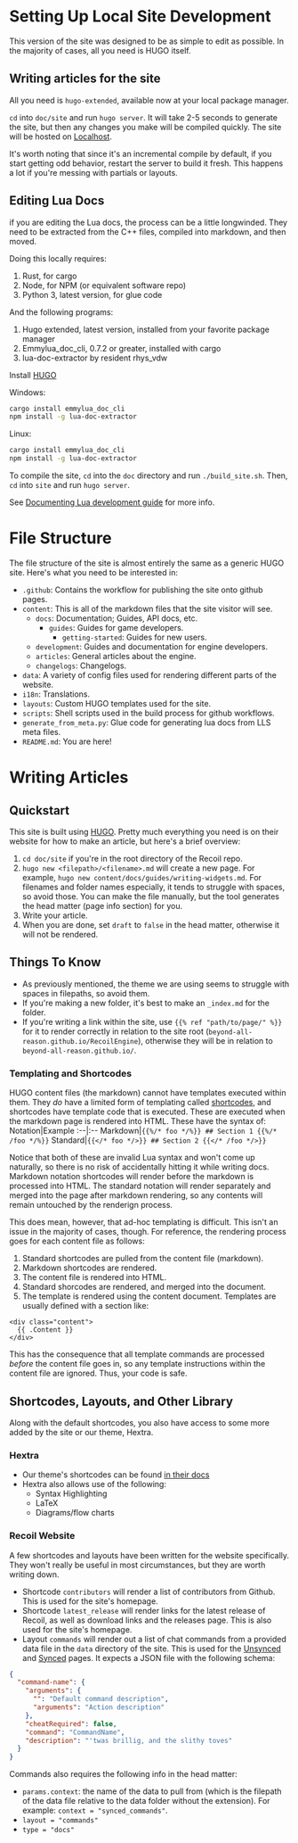 # Setting Up Local Site Development

This version of the site was designed to be as simple to edit as possible. In the majority of cases, all you need is HUGO itself.

## Writing articles for the site

All you need is `hugo-extended`, available now at your local package manager.

`cd` into `doc/site` and run `hugo server`. It will take 2-5 seconds to generate the site, but then any changes you make will be compiled quickly. The site will be hosted on [Localhost](http://localhost:1313/RecoilEngine).

It's worth noting that since it's an incremental compile by default, if you start getting odd behavior, restart the server to build it fresh. This happens a lot if you're messing with partials or layouts.

## Editing Lua Docs

if you are editing the Lua docs, the process can be a little longwinded. They need to be extracted from the C++ files, compiled into markdown, and then moved.

Doing this locally requires:
1. Rust, for cargo
2. Node, for NPM (or equivalent software repo)
3. Python 3, latest version, for glue code

And the following programs:
1. Hugo extended, latest version, installed from your favorite package manager
2. Emmylua_doc_cli, 0.7.2 or greater, installed with cargo
3. lua-doc-extractor by resident rhys_vdw

Install [HUGO](https://gohugo.io/installation/)

Windows:
```bash
cargo install emmylua_doc_cli
npm install -g lua-doc-extractor
```

Linux:
```bash
cargo install emmylua_doc_cli
npm install -g lua-doc-extractor
```

To compile the site, `cd` into the `doc` directory and run `./build_site.sh`. Then, `cd` into `site` and run `hugo server`.

See [Documenting Lua development guide](content/development/documenting-lua.markdown) for more info.

# File Structure

The file structure of the site is almost entirely the same as a generic HUGO site. Here's what you need to be interested in:

- `.github`: Contains the workflow for publishing the site onto github pages.
- `content`: This is all of the markdown files that the site visitor will see.
  - `docs`: Documentation; Guides, API docs, etc.
    - `guides`: Guides for game developers.
      - `getting-started`: Guides for new users.
  - `development`: Guides and documentation for engine developers.
  - `articles`: General articles about the engine.
  - `changelogs`: Changelogs.
- `data`: A variety of config files used for rendering different parts of the website.
- `i18n`: Translations.
- `layouts`: Custom HUGO templates used for the site.
- `scripts`: Shell scripts used in the build process for github workflows.
- `generate_from_meta.py`: Glue code for generating lua docs from LLS meta files.
- `README.md`: You are here!

# Writing Articles

## Quickstart

This site is built using [HUGO]. Pretty much everything you need is on their website for how to make an article, but here's a brief overview:
1. `cd doc/site` if you're in the root directory of the Recoil repo.
2. `hugo new <filepath>/<filename>.md` will create a new page. For example, `hugo new content/docs/guides/writing-widgets.md`. For filenames and folder names especially, it tends to struggle with spaces, so avoid those. You can make the file manually, but the tool generates the head matter (page info section) for you.
3. Write your article.
4. When you are done, set `draft` to `false` in the head matter, otherwise it will not be rendered.

## Things To Know

- As previously mentioned, the theme we are using seems to struggle with spaces in filepaths, so avoid them.
- If you're making a new folder, it's best to make an `_index.md` for the folder.
- If you're writing a link within the site, use `{{% ref "path/to/page/" %}}` for it to render correctly in relation to the site root (`beyond-all-reason.github.io/RecoilEngine`), otherwise they will be in relation to `beyond-all-reason.github.io/`.

### Templating and Shortcodes

HUGO content files (the markdown) cannot have templates executed within them. They *do* have a limited form of templating called [shortcodes](https://gohugo.io/content-management/shortcodes/), and shortcodes have template code that is executed. These are executed when the markdown page is rendered into HTML. These have the syntax of:
Notation|Example
:--|:--
Markdown|`{{%/* foo */%}} ## Section 1 {{%/* /foo */%}}`
Standard|`{{</* foo */>}} ## Section 2 {{</* /foo */>}}`

Notice that both of these are invalid Lua syntax and won't come up naturally, so there is no risk of accidentally hitting it while writing docs.
Markdown notation shortcodes will render before the markdown is processed into HTML. The standard notation will render separately and merged into the page after markdown rendering, so any contents will remain untouched by the renderign process.

This does mean, however, that ad-hoc templating is difficult. This isn't an issue in the majority of cases, though.
For reference, the rendering process goes for each content file as follows:
1. Standard shortcodes are pulled from the content file (markdown).
2. Markdown shortcodes are rendered.
3. The content file is rendered into HTML.
4. Standard shorcodes are rendered, and merged into the document.
5. The template is rendered using the content document. Templates are usually defined with a section like:
```
<div class="content">
  {{ .Content }}
</div>
```
  This has the consequence that all template commands are processed *before* the content file goes in, so any template instructions within the content file are ignored. Thus, your code is safe.

## Shortcodes, Layouts, and Other Library

Along with the default shortcodes, you also have access to some more added by the site or our theme, Hextra.

### Hextra

- Our theme's shortcodes can be found [in their docs](https://imfing.github.io/hextra/docs/guide/shortcodes/)
- Hextra also allows use of the following:
  - Syntax Highlighting
  - LaTeX
  - Diagrams/flow charts

### Recoil Website

A few shortcodes and layouts have been written for the website specifically. They won't really be useful in most circumstances, but they are worth writing down.
- Shortcode `contributors` will render a list of contributors from Github. This is used for the site's homepage.
- Shortcode `latest_release` will render links for the latest release of Recoil, as well as download links and the releases page. This is also used for the site's homepage.
- Layout `commands` will render out a list of chat commands from a provided data file in the `data` directory of the site. This is used for the [Unsynced](content\docs\unsynced-commands.md) and [Synced](content\docs\synced-commands.md) pages. It expects a JSON file with the following schema:
```json
{
  "command-name": {
    "arguments": {
      "": "Default command description",
      "arguments": "Action description"
    },
    "cheatRequired": false,
    "command": "CommandName",
    "description": "'twas brillig, and the slithy toves"
  }
}
```
  Commands also requires the following info in the head matter:
  - `params.context`: the name of the data to pull from (which is the filepath of the data file relative to the data folder without the extension). For example: `context = "synced_commands"`.
  - `layout = "commands"`
  - `type = "docs"`

[HUGO]: https://gohugo.io/
